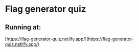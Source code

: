 # Flag generator quiz

## Running at:

[https://flag-generator-quiz.netlify.app/](https://flag-generator-quiz.netlify.app/)
